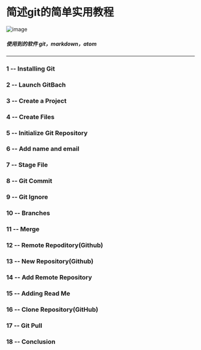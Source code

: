 # 简述git的简单实用教程

![image](https://github.com/Clash-of-Clanser/Git-tutorial/tree/master/Photos)

##### 使用到的软件  git，markdown，atom

-------------------------------------



### 1 -- Installing Git
### 2 -- Launch GitBach
### 3 -- Create  a Project
### 4 -- Create Files
### 5 -- Initialize Git Repository
### 6 -- Add name and email
### 7 -- Stage File
### 8 -- Git Commit
### 9 -- Git Ignore
### 10 -- Branches
### 11 -- Merge
### 12 -- Remote Repoditory(Github)
### 13 -- New Repository(Github)
### 14 -- Add Remote Repository
### 15 -- Adding Read Me
### 16 -- Clone Repository(GitHub)
### 17 -- Git Pull
### 18 -- Conclusion
